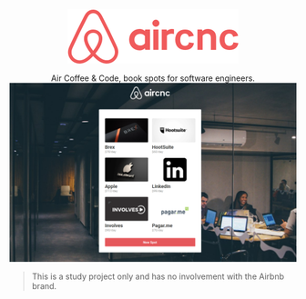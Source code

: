 <p align="center">
  <img src="mobile/src/assets/logo@2x.png" />
</p>

<p align="center">
  Air Coffee &amp; Code, book spots for software engineers.
  <br/>
  <img src="dashboard.png" alt="project dashboard"/>

  >This is a study project only and has no involvement with the Airbnb brand.
</p>
<br/>
